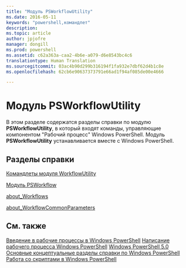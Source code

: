 ```yaml
---
title: "Модуль PSWorkflowUtility"
ms.date: 2016-05-11
keywords: "powershell,командлет"
description: 
ms.topic: article
author: jpjofre
manager: dongill
ms.prod: powershell
ms.assetid: c62a363a-caa2-4b6e-a079-d6e8543bc4c6
translationtype: Human Translation
ms.sourcegitcommit: 03ac4b90d299b316194f1fa932e7dbf62d4b1c8e
ms.openlocfilehash: 62cb6e90637373791e66ad1f94af085de00e4666

---
```


# Модуль PSWorkflowUtility
В этом разделе содержатся разделы справки по модулю **PSWorkflowUtility**, в который входят команды, управляющие компонентом "Рабочий процесс" Windows PowerShell. Модуль **PSWorkflowUtility** устанавливается вместе с Windows PowerShell.

## Разделы справки
[Командлеты модуля WorkflowUtility](http://go.microsoft.com/fwlink/?LinkId=254141)

[Модуль PSWorkflow](PSWorkflow-Module.md)

[about_Workflows](https://technet.microsoft.com/en-us/library/f2897bdd-1b9d-4679-8b19-09840bd40a22)

[about_WorkflowCommonParameters](https://technet.microsoft.com/en-us/library/119f968e-618e-439c-b76c-cdd17e6df27c)

## См. также
[Введение в рабочие процессы в Windows PowerShell](https://technet.microsoft.com/en-us/library/jj134242.aspx)
[Написание рабочего процесса Windows PowerShell](https://technet.microsoft.com/en-us/library/jj574157.aspx)
[Windows PowerShell 5.0](../core-modules/Windows-PowerShell-5.0.md)
[Основные концептуальные разделы справки по Windows PowerShell](../core-modules/Windows-PowerShell-Core-About-Topics.md)
[Работа со скриптами в Windows PowerShell](../../getting-started/fundamental/Scripting-with-Windows-PowerShell.md)




<!--HONumber=Aug16_HO3-->


